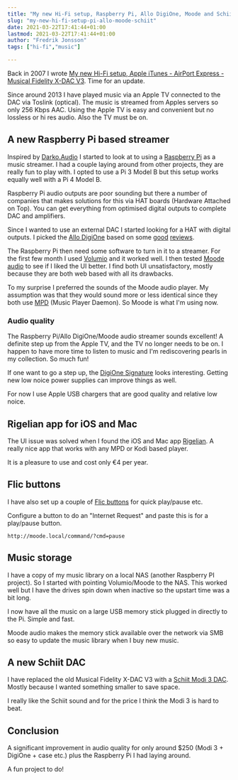 ```yaml
---
title: "My new Hi-Fi setup, Raspberry Pi, Allo DigiOne, Moode and Schiit DAC"
slug: "my-new-hi-fi-setup-pi-allo-moode-schiit"
date: 2021-03-22T17:41:44+01:00
lastmod: 2021-03-22T17:41:44+01:00
author: "Fredrik Jonsson"
tags: ["hi-fi","music"]

---
```


Back in 2007 I wrote [My new Hi-Fi setup, Apple iTunes - AirPort Express - Musical Fidelity X-DAC V3](/post/2007/08/17/my-new-hi-fi-setup-apple-itunes-airport-express-musical-fidelity-x-dac-v3/). Time for an update.

Since around 2013 I have played music via an Apple TV connected to the DAC via Toslink (optical). The music is streamed from Apples servers so only 256 Kbps AAC. Using the Apple TV is easy and convenient but no lossless or hi res audio. Also the TV must be on.


## A new Raspberry Pi based streamer

Inspired by [Darko.Audio](https://darko.audio/) I started to look at to using a [Raspberry Pi](https://www.raspberrypi.org/) as a music streamer. I had a couple laying around from other projects, they are really fun to play with. I opted to use a Pi 3 Model B but this setup works equally well with a Pi 4 Model B.

Raspberry Pi audio outputs are poor sounding but there a number of companies that makes solutions for this via HAT boards (Hardware Attached on Top). You can get everything from optimised digital outputs to complete DAC and amplifiers.

Since I wanted to use an external DAC I started looking for a HAT with digital outputs. I picked the [Allo DigiOne](https://allo.com/sparky/digione.html) based on some [good](https://www.youtube.com/watch?v=8Iey5yKd-p4) [reviews](https://darko.audio/2017/08/allos-digione-pulls-five-star-sound-quality-from-the-raspberry-pi/). 

The Raspberry Pi then need some software to turn in it to a streamer. For the first few month I used [Volumio](https://volumio.org/) and it worked well. I then tested [Moode audio](https://moodeaudio.org/) to see if I liked the UI better. I find both UI unsatisfactory, mostly because they are both web based with all its drawbacks.

To my surprise I preferred the sounds of the Moode audio player. My assumption was that they would sound more or less identical since they both use [MPD](https://www.musicpd.org/) (Music Player Daemon). So Moode is what I'm using now.


### Audio quality

The Raspberry Pi/Allo DigiOne/Moode audio streamer sounds excellent! A definite step up from the Apple TV, and the TV no longer needs to be on. I happen to have more time to listen to music and I'm rediscovering pearls in my collection. So much fun!

If one want to go a step up, the [DigiOne Signature](https://allo.com/sparky/digione-signature.html) looks interesting. Getting new low noice power supplies can improve things as well.

For now I use Apple USB chargers that are good quality and relative low noice.


## Rigelian app for iOS and Mac

The UI issue was solved when I found the iOS and Mac app [Rigelian](https://www.rigelian.net/). A really nice app that works with any MPD or Kodi based player.

It is a pleasure to use and cost only €4 per year.


## Flic buttons

I have also set up a couple of [Flic buttons](https://flic.io/) for quick play/pause etc.

Configure a button to do an "Internet Request" and paste this is for a play/pause button.

~~~~
http://moode.local/command/?cmd=pause
~~~~


## Music storage

I have a copy of my music library on a local NAS (another Raspberry PI project). So I started with pointing Volumio/Moode to the NAS. This worked well but I have the drives spin down when inactive so the upstart time was a bit long.

I now have all the music on a large USB memory stick plugged in directly to the Pi. Simple and fast.

Moode audio makes the memory stick available over the network via SMB so easy to update the music library when I buy new music.


## A new Schiit DAC

I have replaced the old Musical Fidelity X-DAC V3 with a [Schiit Modi 3 DAC](https://www.schiit-europe.com/product/modi-3-affordable-do-all-dacs/). Mostly because I wanted something smaller to save space.

I really like the Schiit sound and for the price I think the Modi 3 is hard to beat.


## Conclusion

A significant improvement in audio quality for only around $250 (Modi 3 + DigiOne + case etc.) plus the Raspberry Pi I had laying around.

A fun project to do!